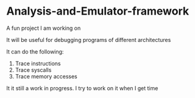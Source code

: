 # Analysis-and-Emulator-framework

A fun project I am working on

It will be useful for debugging programs of different architectures

It can do the following:
1. Trace instructions
2. Trace syscalls
3. Trace memory accesses

It it still a work in progress. I try to work on it when I get time
